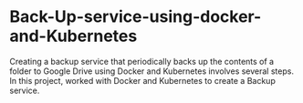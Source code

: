 # Back-Up-service-using-docker-and-Kubernetes
Creating a backup service that periodically backs up the contents of a folder to Google Drive using Docker and Kubernetes involves several steps. In this project, worked with Docker and Kubernetes to create a Backup service.
